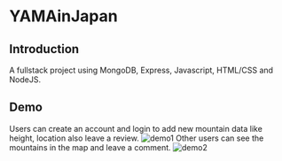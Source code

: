 # YAMAinJapan
## Introduction
A fullstack project using MongoDB, Express, Javascript, HTML/CSS and NodeJS.
## Demo
Users can create an account and login to add new mountain data like height, location also leave a review.
![demo1](https://user-images.githubusercontent.com/19500045/208642936-6cb1ead2-61b8-4ab6-99ff-1064682a5e72.png)
Other users can see the mountains in the map and leave a comment. 
![demo2](https://user-images.githubusercontent.com/19500045/208642968-62a0417e-8f5a-497a-b585-bd0ae5390136.png)

